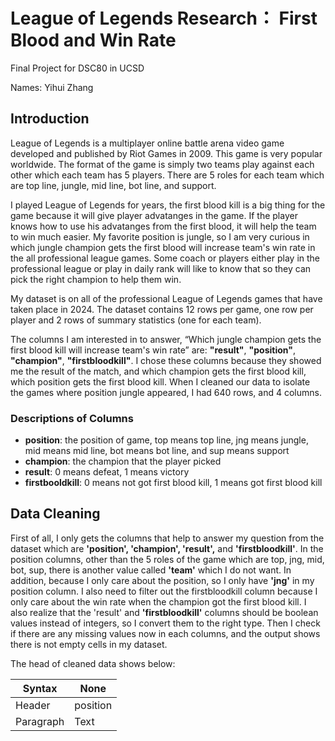 # League of Legends Research： First Blood and Win Rate
Final Project for DSC80 in UCSD

Names: Yihui Zhang
## Introduction
League of Legends is a multiplayer online battle arena video game developed and published by Riot Games in 2009. This game is very popular worldwide. The format of the game is simply two teams play against each other which each team has 5 players. There are 5 roles for each team which are top line, jungle, mid line, bot line, and support. 

I played League of Legends for years, the first blood kill is a big thing for the game because it will give player advatanges in the game. If the player knows how to use his advatanges from the first blood, it will help the team to win much easier. My favorite position is jungle, so I am very curious in which jungle champion gets the first blood will increase team's win rate in the all professional league games. Some coach or players either play in the professional league or play in daily rank will like to know that so they can pick the right champion to help them win.

My dataset is on all of the professional League of Legends games that have taken place in 2024. The dataset contains 12 rows per game, one row per player and 2 rows of summary statistics (one for each team). 

The columns I am interested in to answer, “Which jungle champion gets the first blood kill will increase team's win rate” are: **"result"**, **"position"**, **"champion"**, **"firstbloodkill"**. I chose these columns because they showed me the result of the match, and which champion gets the first blood kill, which position gets the first blood kill. When I cleaned our data to isolate the games where position jungle appeared, I had 640 rows, and 4 columns.
### Descriptions of Columns
- **position**: the position of game, top means top line, jng means jungle, mid means mid line, bot means bot line, and sup means support
- **champion**: the champion that the player picked 
- **result**: 0 means defeat, 1 means victory
- **firstbooldkill**: 0 means not got first blood kill, 1 means got first blood kill

## Data Cleaning
First of all, I only gets the columns that help to answer my question from the dataset which are **'position', 'champion', 'result',** and **'firstbloodkill'**. In the position columns, other than the 5 roles of the game which are top, jng, mid, bot, sup, there is another value called **'team'** which I do not want. In addition, because I only care about the position, so I only have **'jng'** in my position column. I also need to filter out the firstbloodkill column because I only care about the win rate when the champion got the first blood kill. I also realize that the 'result' and **'firstbloodkill'** columns should be boolean values instead of integers, so I convert them to the right type. Then I check if there are any missing values now in each columns, and the output shows there is not empty cells in my dataset.

The head of cleaned data shows below: 

| Syntax | None |
| ----------- | ----------- |
| Header | position |	champion | result	| firstbloodkill |
| Paragraph | Text |
